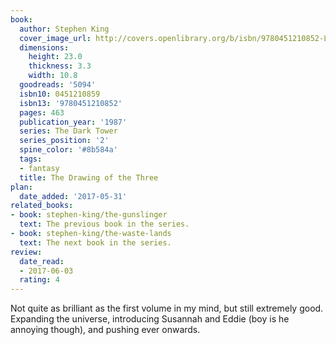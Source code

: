 ```yaml
---
book:
  author: Stephen King
  cover_image_url: http://covers.openlibrary.org/b/isbn/9780451210852-L.jpg
  dimensions:
    height: 23.0
    thickness: 3.3
    width: 10.8
  goodreads: '5094'
  isbn10: 0451210859
  isbn13: '9780451210852'
  pages: 463
  publication_year: '1987'
  series: The Dark Tower
  series_position: '2'
  spine_color: '#8b584a'
  tags:
  - fantasy
  title: The Drawing of the Three
plan:
  date_added: '2017-05-31'
related_books:
- book: stephen-king/the-gunslinger
  text: The previous book in the series.
- book: stephen-king/the-waste-lands
  text: The next book in the series.
review:
  date_read:
  - 2017-06-03
  rating: 4
---
```


Not quite as brilliant as the first volume in my mind, but still extremely good. Expanding the universe, introducing
Susannah and Eddie (boy is he annoying though), and pushing ever onwards.
